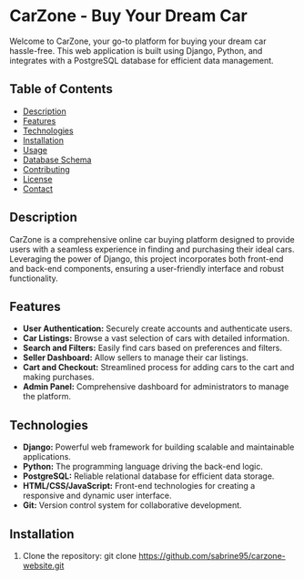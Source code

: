 # CarZone - Buy Your Dream Car
Welcome to CarZone, your go-to platform for buying your dream car hassle-free. This web application is built using Django, Python, and integrates with a PostgreSQL database for efficient data management.

## Table of Contents

- [Description](#description)
- [Features](#features)
- [Technologies](#technologies)
- [Installation](#installation)
- [Usage](#usage)
- [Database Schema](#database-schema)
- [Contributing](#contributing)
- [License](#license)
- [Contact](#contact)

## Description

CarZone is a comprehensive online car buying platform designed to provide users with a seamless experience in finding and purchasing their ideal cars. Leveraging the power of Django, this project incorporates both front-end and back-end components, ensuring a user-friendly interface and robust functionality.

## Features

- **User Authentication:** Securely create accounts and authenticate users.
- **Car Listings:** Browse a vast selection of cars with detailed information.
- **Search and Filters:** Easily find cars based on preferences and filters.
- **Seller Dashboard:** Allow sellers to manage their car listings.
- **Cart and Checkout:** Streamlined process for adding cars to the cart and making purchases.
- **Admin Panel:** Comprehensive dashboard for administrators to manage the platform.

## Technologies

- **Django:** Powerful web framework for building scalable and maintainable applications.
- **Python:** The programming language driving the back-end logic.
- **PostgreSQL:** Reliable relational database for efficient data storage.
- **HTML/CSS/JavaScript:** Front-end technologies for creating a responsive and dynamic user interface.
- **Git:** Version control system for collaborative development.

## Installation

1. Clone the repository:
git clone https://github.com/sabrine95/carzone-website.git
